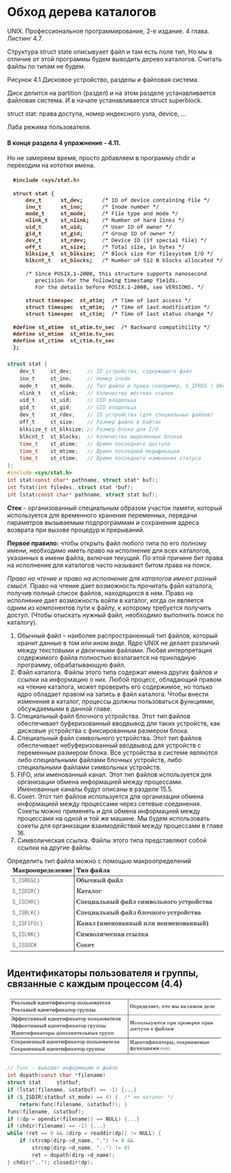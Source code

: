 # Обход дерева каталогов

UNIX. Профессиональное программирование, 2-е издание. 4 глава. Листинг 4.7. 

Структура struct state описывуает файл и там есть поле тип, Но мы в отличие от этой программы будем выводить дерево каталогов. Считать файлы по типам не будем.

Рисунок 4.1 Дисковое устройство, разделы и файловая система.

Диск делится на partition (раздел) и на этом разделе устанавливается файловая система. И в начале устанавливается struct superblock. 

struct stat: права доступа, номер индексного узла, device, ...

Лаба режима пользователя. 

#### В конце раздела 4 упражнение - 4.11. 
Но не замеряем время, просто добавляем в программу chdir и переходим на кототки имена.


![statman](img/statman.png)

```C
struct stat {
    dev_t     st_dev;     // ID устройства, содержащего файл
    ino_t     st_ino;     // Номер inode
    mode_t    st_mode;    // Тип файла и права (например, S_IFREG | 0644)
    nlink_t   st_nlink;   // Количество жёстких ссылок
    uid_t     st_uid;     // UID владельца
    gid_t     st_gid;     // GID владельца
    dev_t     st_rdev;    // ID устройства (для специальных файлов)
    off_t     st_size;    // Размер файла в байтах
    blksize_t st_blksize; // Размер блока для I/O
    blkcnt_t  st_blocks;  // Количество выделенных блоков
    time_t    st_atime;   // Время последнего доступа
    time_t    st_mtime;   // Время последней модификации
    time_t    st_ctime;   // Время последнего изменения статуса
};
#include <sys/stat.h>
int stat(const char* pathname, struct stat* buf);
int fstat(int filedes, struct stat *buf);
int lstat(const char* pathname, struct stat buf);
```


**Стек** - организованный специальным образом участок памяти, который используется для временного хранения переменных, передачи параметров вызываемым подпрограммам и сохранения адреса возврата при вызове процедур и прерываний.


**Первое правило:** чтобы открыть файл любого типа по его полному имени, необходимо иметь право на исполнение для всех каталогов, указанных в имени файла, включая текущий. По этой причине бит права на исполнение для каталогов часто называют битом права на поиск.

*Право на чтение и право на исполнение для каталогов имеют разный смысл.* Право на чтение дает возможность прочитать файл каталога, получив полный список файлов, находящихся в нем. Право на исполнение дает возможность войти в каталог, когда он является одним из компонентов пути к файлу, к которому требуется получить доступ. (Чтобы отыскать нужный файл, необходимо выполнить поиск по каталогу).



1. Обычный файл – наиболее распространенный тип файлов, который хранит данные в том или ином виде. Ядро UNIX не делает различий между текстовыми и двоичными файлами. Любая интерпретация содержимого
файла полностью возлагается на прикладную программу, обрабатывающую файл.
2. Файл каталога. Файлы этого типа содержат имена других файлов и ссылки на информацию о них. Любой процесс, обладающий правом на чтение
каталога, может проверить его содержимое, но только ядро обладает правом на запись в файл каталога. Чтобы внести изменения в каталог, процессы должны пользоваться функциями, обсуждаемыми в данной главе.
3. Специальный файл блочного устройства. Этот тип файлов обеспечивает
буферизованный вводвывод для таких устройств, как дисковые устройства с фиксированным размером блока.
4. Специальный файл символьного устройства. Этот тип файлов обеспечивает небуферизованный вводвывод для устройств с переменным размером блока. Все устройства в системе являются либо специальными файлами
блочных устройств, либо специальными файлами символьных устройств.
5. FIFO, или именованный канал. Этот тип файлов используется для организации обмена информацией между процессами. Именованные каналы будут описаны в разделе 15.5.
6. Сокет. Этот тип файлов используется для организации обмена информацией между процессами через сетевые соединения. Сокеты можно применять и для обмена информацией между процессами на одной и той же машине. Мы будем использовать сокеты для организации взаимодействий между процессами в главе 16.
7. Символическая ссылка. Файлы этого типа представляют собой ссылки на другие файлы. 

Определить тип файла можно с помощью макроопределений
![1](img/1.png)


## Идентификаторы пользователя и группы, связанные с каждым процессом (4.4)
![2](img/2.png)


```C
// func - выводит информацию о файле
int dopath(const char *filename)
struct stat     statbuf;
if (lstat(filename, &statbuf) == -1) {...}
if (S_ISDIR(statbuf.st_mode) == 0) {  /* не каталог */
    return(func(filename, &statbuf)); }
func(filename, &statbuf);
if ((dp = opendir(filename)) == NULL) {...}
if (chdir(filename) == -1) {...}
while (ret == 0 && (dirp = readdir(dp)) != NULL) {
    if (strcmp(dirp->d_name, ".") != 0 && 
        strcmp(dirp->d_name, "..") != 0)
        ret = dopath(dirp->d_name);
} chdir(".."); closedir(dp);
```